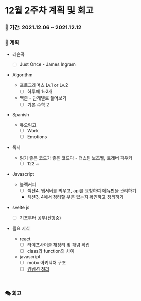 # 12월 2주차 계획 및 회고

### 📆 기간: 2021.12.06 ~ 2021.12.12

### 📑 계획

- 레슨곡

  - [ ] Just Once - James Ingram
- Algorithm

  - 프로그래머스 Lv.1 or Lv.2
    - [ ] 하루에 1~2개
  - 백준 - 단계별로 풀어보기
    - [ ] 기본 수학 2
- Spanish
  - 듀오링고
    - [ ] Work
    - [ ] Emotions
- 독서
  - 읽기 좋은 코드가 좋은 코드다 - 더스틴 보즈웰, 트레버 파우커
    - [ ] 122 ~
- Javascript
  - 블랙커피
    - [ ] 섹션4. 웹서버를 띄우고, api를 요청하여 메뉴판을 관리하기
    - 섹션3, 4에서 정리할 부분 있는지 확인하고 정리하기
- svelte js
  - [ ] 기초부터 공부(진행중)
- 필요 지식
  - react
    - [ ] 라이프사이클 재정리 및 개념 확립
    - [ ] class와 function의 차이
  - javascript
    - [ ] mobx 아키텍처 구조
    - [ ] [컨벤션 정리](https://angelplayer.tistory.com/111)

<br/>

### 🎭 회고
